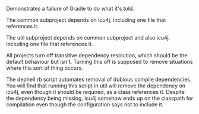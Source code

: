 
Demonstrates a failure of Gradle to do what it's told.

The common subproject depends on icu4j, including one file that references it.

The util subproject depends on common subproject and also icu4j, including one file that references it.

All projects turn off transitive dependency resolution, which should be the default behaviour but isn't.
Turning this off is supposed to remove situations where this sort of thing occurs.

The dephell.rb script automates removal of dubious compile dependencies.
You will find that running this script in util will remove the dependency on icu4j, even though it should be required, as a class references it.
Despite the dependency being missing, icu4j somehow ends up on the classpath for compilation even though the configuration says not to include it.

